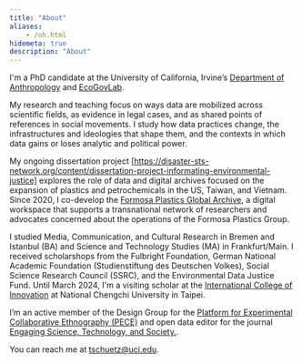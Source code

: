 ```yaml
---
title: "About"
aliases:
    - /oh.html
hidemeta: true
description: "About"
---
```


I'm a PhD candidate at the University of California, Irvine’s [Department of Anthropology](https://www.anthropology.uci.edu/) and [EcoGovLab](https://faculty.sites.uci.edu/fortunlab). 

My research and teaching focus on ways data are mobilized across scientific fields, as evidence in legal cases, and as shared points of references in social movements. I study how data practices change, the infrastructures and ideologies that shape them, and the contexts in which data gains or loses analytic and political power.

My ongoing dissertation project [https://disaster-sts-network.org/content/dissertation-project-informating-environmental-justice] explores the role of data and digital archives focused on the expansion of plastics and petrochemicals in the US, Taiwan, and Vietnam. Since 2020, I co-develop the [Formosa Plastics Global Archive](https://disaster-sts-network.org/content/formosa-plastics-global-archive-%E5%8F%B0%E7%81%A3%E5%A1%91%E8%86%A0%E6%AA%94%E6%A1%88%E9%A4%A8/essay), a digital workspace that supports a transnational network of researchers and advocates concerned about the operations of the Formosa Plastics Group. 

I studied Media, Communication, and Cultural Research in Bremen and Istanbul (BA) and Science and Technology Studies (MA) in Frankfurt/Main. I received scholarshops from the Fulbright Foundation, German National Academic Foundation (Studienstiftung des Deutschen Volkes), Social Science Research Council (SSRC), and the Environmental Data Justice Fund. Until March 2024, I'm a visiting scholar at the [International College of Innovation](https://ici.nccu.edu.tw/about-us/) at National Chengchi University in Taipei.

I’m an active member of the Design Group for the [Platform for Experimental Collaborative Ethnography (PECE)](https://worldpece.org/) and open data editor for the journal [Engaging Science, Technology, and Society.](https://estsjournal.org/index.php/ests).

You can reach me at [tschuetz@uci.edu](mailto:tschuetz.uci.edu).



